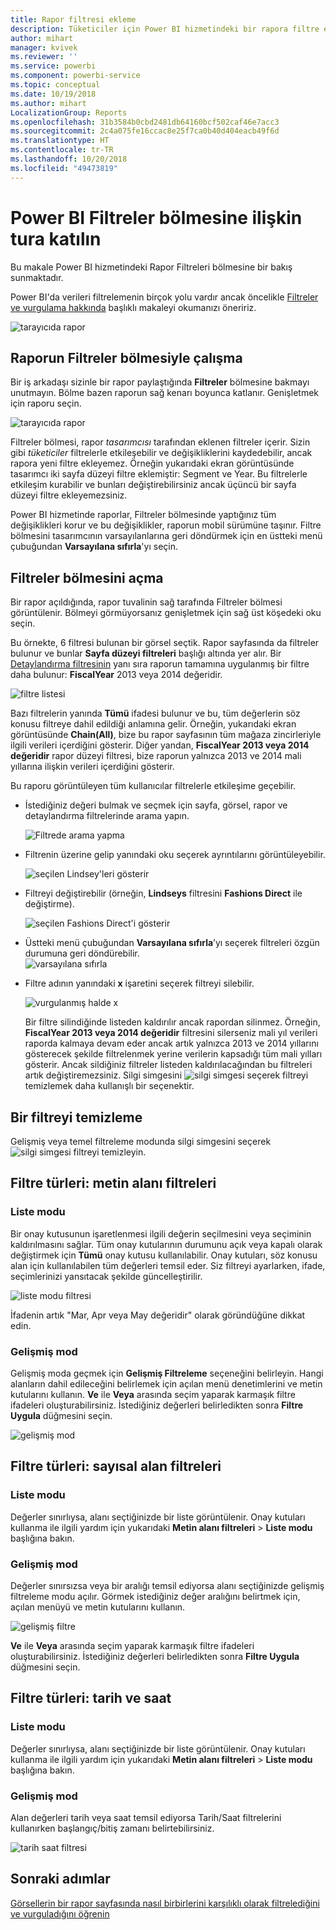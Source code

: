 ```yaml
---
title: Rapor filtresi ekleme
description: Tüketiciler için Power BI hizmetindeki bir rapora filtre ekleme
author: mihart
manager: kvivek
ms.reviewer: ''
ms.service: powerbi
ms.component: powerbi-service
ms.topic: conceptual
ms.date: 10/19/2018
ms.author: mihart
LocalizationGroup: Reports
ms.openlocfilehash: 31b3584b0cbd2481db64160bcf502caf46e7acc3
ms.sourcegitcommit: 2c4a075fe16ccac8e25f7ca0b40d404eacb49f6d
ms.translationtype: HT
ms.contentlocale: tr-TR
ms.lasthandoff: 10/20/2018
ms.locfileid: "49473819"
---
```

# <a name="take-a-tour-of-the-report-filters-pane"></a>Power BI Filtreler bölmesine ilişkin tura katılın
Bu makale Power BI hizmetindeki Rapor Filtreleri bölmesine bir bakış sunmaktadır.

Power BI'da verileri filtrelemenin birçok yolu vardır ancak öncelikle [Filtreler ve vurgulama hakkında](../power-bi-reports-filters-and-highlighting.md) başlıklı makaleyi okumanızı öneririz.

![tarayıcıda rapor](media/end-user-report-filter/power-bi-browser.png)

## <a name="working-with-the-report-filters-pane"></a>Raporun Filtreler bölmesiyle çalışma
Bir iş arkadaşı sizinle bir rapor paylaştığında **Filtreler** bölmesine bakmayı unutmayın. Bölme bazen raporun sağ kenarı boyunca katlanır. Genişletmek için raporu seçin.   

![tarayıcıda rapor](media/end-user-report-filter/power-bi-expanded.png)

Filtreler bölmesi, rapor *tasarımcısı* tarafından eklenen filtreler içerir. Sizin gibi *tüketiciler* filtrelerle etkileşebilir ve değişikliklerini kaydedebilir, ancak rapora yeni filtre ekleyemez. Örneğin yukarıdaki ekran görüntüsünde tasarımcı iki sayfa düzeyi filtre eklemiştir: Segment ve Year. Bu filtrelerle etkileşim kurabilir ve bunları değiştirebilirsiniz ancak üçüncü bir sayfa düzeyi filtre ekleyemezsiniz.

Power BI hizmetinde raporlar, Filtreler bölmesinde yaptığınız tüm değişiklikleri korur ve bu değişiklikler, raporun mobil sürümüne taşınır. Filtre bölmesini tasarımcının varsayılanlarına geri döndürmek için en üstteki menü çubuğundan **Varsayılana sıfırla**'yı seçin.     

## <a name="open-the-filters-pane"></a>Filtreler bölmesini açma
Bir rapor açıldığında, rapor tuvalinin sağ tarafında Filtreler bölmesi görüntülenir. Bölmeyi görmüyorsanız genişletmek için sağ üst köşedeki oku seçin.  

Bu örnekte, 6 filtresi bulunan bir görsel seçtik. Rapor sayfasında da filtreler bulunur ve bunlar **Sayfa düzeyi filtreleri** başlığı altında yer alır. Bir [Detaylandırma filtresinin](../power-bi-report-add-filter.md) yanı sıra raporun tamamına uygulanmış bir filtre daha bulunur: **FiscalYear** 2013 veya 2014 değeridir.

![filtre listesi](media/end-user-report-filter/power-bi-filter-list.png)

Bazı filtrelerin yanında **Tümü** ifadesi bulunur ve bu, tüm değerlerin söz konusu filtreye dahil edildiği anlamına gelir.  Örneğin, yukarıdaki ekran görüntüsünde **Chain(All)**, bize bu rapor sayfasının tüm mağaza zincirleriyle ilgili verileri içerdiğini gösterir.  Diğer yandan, **FiscalYear 2013 veya 2014 değeridir** rapor düzeyi filtresi, bize raporun yalnızca 2013 ve 2014 mali yıllarına ilişkin verileri içerdiğini gösterir.

Bu raporu görüntüleyen tüm kullanıcılar filtrelerle etkileşime geçebilir.

- İstediğiniz değeri bulmak ve seçmek için sayfa, görsel, rapor ve detaylandırma filtrelerinde arama yapın. 

    ![Filtrede arama yapma](media/end-user-report-filter/power-bi-filter-search.png)

- Filtrenin üzerine gelip yanındaki oku seçerek ayrıntılarını görüntüleyebilir.
  
   ![seçilen Lindsey'leri gösterir](media/end-user-report-filter/power-bi-expan-filter.png)
* Filtreyi değiştirebilir (örneğin, **Lindseys** filtresini **Fashions Direct** ile değiştirme).
  
     ![seçilen Fashions Direct'i gösterir](media/end-user-report-filter/power-bi-filter-chain.png)

* Üstteki menü çubuğundan **Varsayılana sıfırla**’yı seçerek filtreleri özgün durumuna geri döndürebilir.    
    ![varsayılana sıfırla](media/end-user-report-filter/power-bi-reset-to-default.png)
    
* Filtre adının yanındaki **x** işaretini seçerek filtreyi silebilir.
  
    ![vurgulanmış halde x](media/end-user-report-filter/power-bi-delete-filter.png)

  Bir filtre silindiğinde listeden kaldırılır ancak rapordan silinmez.  Örneğin, **FiscalYear 2013 veya 2014 değeridir** filtresini silerseniz mali yıl verileri raporda kalmaya devam eder ancak artık yalnızca 2013 ve 2014 yıllarını gösterecek şekilde filtrelenmek yerine verilerin kapsadığı tüm mali yılları gösterir.  Ancak sildiğiniz filtreler listeden kaldırılacağından bu filtreleri artık değiştiremezsiniz. Silgi simgesini ![ silgi simgesi ](media/end-user-report-filter/power-bi-eraser-icon.png) seçerek filtreyi temizlemek daha kullanışlı bir seçenektir.
  
  



## <a name="clear-a-filter"></a>Bir filtreyi temizleme
 Gelişmiş veya temel filtreleme modunda silgi simgesini seçerek  ![silgi simgesi](media/end-user-report-filter/pbi_erasericon.jpg) filtreyi temizleyin. 


## <a name="types-of-filters-text-field-filters"></a>Filtre türleri: metin alanı filtreleri
### <a name="list-mode"></a>Liste modu
Bir onay kutusunun işaretlenmesi ilgili değerin seçilmesini veya seçiminin kaldırılmasını sağlar. Tüm onay kutularının durumunu açık veya kapalı olarak değiştirmek için **Tümü** onay kutusu kullanılabilir. Onay kutuları, söz konusu alan için kullanılabilen tüm değerleri temsil eder.  Siz filtreyi ayarlarken, ifade, seçimlerinizi yansıtacak şekilde güncelleştirilir. 

![liste modu filtresi](media/end-user-report-filter/power-bi-restatement-new.png)

İfadenin artık "Mar, Apr veya May değeridir" olarak göründüğüne dikkat edin.

### <a name="advanced-mode"></a>Gelişmiş mod
Gelişmiş moda geçmek için **Gelişmiş Filtreleme** seçeneğini belirleyin. Hangi alanların dahil edileceğini belirlemek için açılan menü denetimlerini ve metin kutularını kullanın. **Ve** ile **Veya** arasında seçim yaparak karmaşık filtre ifadeleri oluşturabilirsiniz. İstediğiniz değerleri belirledikten sonra **Filtre Uygula** düğmesini seçin.  

![gelişmiş mod](media/end-user-report-filter/power-bi-advanced.png)

## <a name="types-of-filters-numeric-field-filters"></a>Filtre türleri: sayısal alan filtreleri
### <a name="list-mode"></a>Liste modu
Değerler sınırlıysa, alanı seçtiğinizde bir liste görüntülenir.  Onay kutuları kullanma ile ilgili yardım için yukarıdaki **Metin alanı filtreleri** &gt; **Liste modu** başlığına bakın.   

### <a name="advanced-mode"></a>Gelişmiş mod
Değerler sınırsızsa veya bir aralığı temsil ediyorsa alanı seçtiğinizde gelişmiş filtreleme modu açılır. Görmek istediğiniz değer aralığını belirtmek için, açılan menüyü ve metin kutularını kullanın. 

![gelişmiş filtre](media/end-user-report-filter/power-bi-dropdown-and-text.png)

**Ve** ile **Veya** arasında seçim yaparak karmaşık filtre ifadeleri oluşturabilirsiniz. İstediğiniz değerleri belirledikten sonra **Filtre Uygula** düğmesini seçin.

## <a name="types-of-filters-date-and-time"></a>Filtre türleri: tarih ve saat
### <a name="list-mode"></a>Liste modu
Değerler sınırlıysa, alanı seçtiğinizde bir liste görüntülenir.  Onay kutuları kullanma ile ilgili yardım için yukarıdaki **Metin alanı filtreleri** &gt; **Liste modu** başlığına bakın.   

### <a name="advanced-mode"></a>Gelişmiş mod
Alan değerleri tarih veya saat temsil ediyorsa Tarih/Saat filtrelerini kullanırken başlangıç/bitiş zamanı belirtebilirsiniz.  

![tarih saat filtresi](media/end-user-report-filter/pbi_date-time-filters.png)


## <a name="next-steps"></a>Sonraki adımlar
[Görsellerin bir rapor sayfasında nasıl birbirlerini karşılıklı olarak filtrelediğini ve vurguladığını öğrenin](end-user-interactions.md)